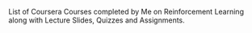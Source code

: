List of Coursera Courses completed by Me on Reinforcement Learning along with Lecture Slides, Quizzes and Assignments.
